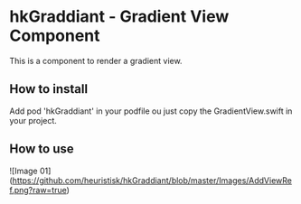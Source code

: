 # hkGraddiant - Gradient View Component

This is a component to render a gradient view.

## How to install

Add pod 'hkGraddiant' in your podfile ou just copy the GradientView.swift in your project.

## How to use

![Image 01]
(https://github.com/heuristisk/hkGraddiant/blob/master/Images/AddViewRef.png?raw=true)
